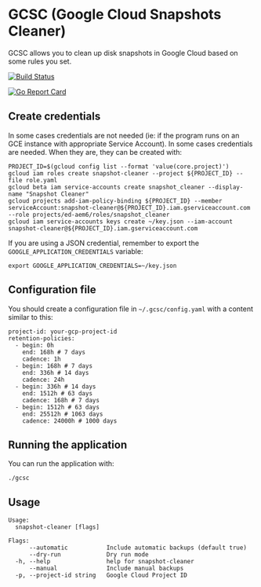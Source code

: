# GCSC (Google Cloud Snapshots Cleaner)

GCSC allows you to clean up disk snapshots in Google Cloud based on some rules you set.

[![Build Status](https://travis-ci.org/Fale/gcsc.svg?branch=master)](https://travis-ci.org/Fale/gcsc)

[![Go Report Card](https://goreportcard.com/badge/github.com/fale/gcsc)](https://goreportcard.com/report/github.com/fale/gcsc)

## Create credentials
In some cases credentials are not needed (ie: if the program runs on an GCE instance with appropriate Service Account).
In some cases credentials are needed.
When they are, they can be created with:

    PROJECT_ID=$(gcloud config list --format 'value(core.project)')
    gcloud iam roles create snapshot-cleaner --project ${PROJECT_ID} --file role.yaml
    gcloud beta iam service-accounts create snapshot_cleaner --display-name "Snapshot Cleaner"
    gcloud projects add-iam-policy-binding ${PROJECT_ID} --member serviceAccount:snapshot-cleaner@${PROJECT_ID}.iam.gserviceaccount.com --role projects/ed-aem6/roles/snapshot_cleaner
    gcloud iam service-accounts keys create ~/key.json --iam-account snapshot-cleaner@${PROJECT_ID}.iam.gserviceaccount.com

If you are using a JSON credential, remember to export the `GOOGLE_APPLICATION_CREDENTIALS` variable:

    export GOOGLE_APPLICATION_CREDENTIALS=~/key.json

## Configuration file
You should create a configuration file in `~/.gcsc/config.yaml` with a content similar to this:

    project-id: your-gcp-project-id
    retention-policies:
      - begin: 0h
        end: 168h # 7 days
        cadence: 1h
      - begin: 168h # 7 days
        end: 336h # 14 days
        cadence: 24h
      - begin: 336h # 14 days
        end: 1512h # 63 days
        cadence: 168h # 7 days
      - begin: 1512h # 63 days
        end: 25512h # 1063 days
        cadence: 24000h # 1000 days

## Running the application
You can run the application with:

    ./gcsc

## Usage

    Usage:
      snapshot-cleaner [flags]
    
    Flags:
          --automatic           Include automatic backups (default true)
          --dry-run             Dry run mode
      -h, --help                help for snapshot-cleaner
          --manual              Include manual backups
      -p, --project-id string   Google Cloud Project ID
